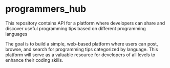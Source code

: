 # programmers_hub

This repository contains API for a platform where developers can share and discover useful programming tips based on different programming languages

The goal is to build a simple, web-based platform where users can post, browse, and search for programming tips categorized by language. This platform will serve as a valuable resource for developers of all levels to enhance their coding skills.